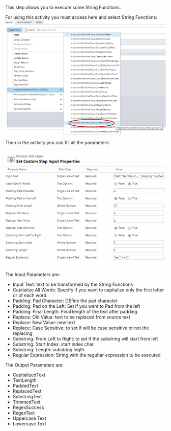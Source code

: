This step allows you to execute some String Functions.

For using this activity you must access here and select String Functions:
![](String%20Functions_wf1.gif)


Then in the activity you can fill all the parameters:

![](String%20Functions_wf2.gif)

The Input Parameters are:
* Input Text: text to be transformed by the String Functions
* Capitalize All Words: Specify if you want to capitalize only the first letter or of each word
* Padding: Pad Character: DEfine the pad character
* Padding: Pad on the Left: Set if you want to Pad from the left
* Padding: Final Length: Final length of the text after padding
* Replace: Old Value: text to be replaced from source text
* Replace: New Value: new text
* Replace: Case Sensitive: to set if will be case sensitive or not the replacing
* Substring: From Left to Right: to set if the substring will start from left
* Substring: Start Index: start index char
* Substring: Length: substring legth
* Regular Expression: String with the regultar expression tu be executed

The Output Parameters are:
* CapitalizedText
* TextLength
* PaddedText
* ReplacedText
* SubstringText
* TrimmedText
* RegexSuccess
* RegexText
* Uppercase Text
* Lowercase Text
